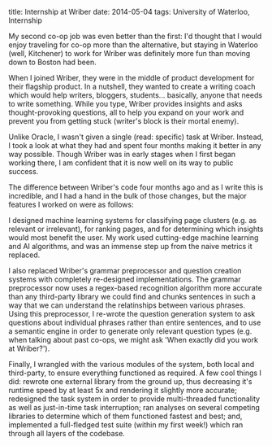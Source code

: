title: Internship at Wriber
date: 2014-05-04
tags: University of Waterloo, Internship

My second co-op job was even better than the first: I'd thought that I would
enjoy traveling for co-op more than the alternative, but staying in Waterloo
(well, Kitchener) to work for Wriber was definitely more fun than moving down
to Boston had been.

When I joined Wriber, they were in the middle of product development for their
flagship product. In a nutshell, they wanted to create a writing coach which
would help writers, bloggers, students... basically, anyone that needs to write
something. While you type, Wriber provides insights and asks thought-provoking
questions, all to help you expand on your work and prevent you from getting
stuck (writer's block is their mortal enemy).

Unlike Oracle, I wasn't given a single (read: specific) task at Wriber. Instead,
I took a look at what they had and spent four months making it better in any way
possible. Though Wriber was in early stages when I first began working there, I
am confident that it is now well on its way to public success.

The difference between Wriber's code four months ago and as I write this is
incredible, and I had a hand in the bulk of those changes, but the major
features I worked on were as follows:

I designed machine learning systems for classifying page clusters (e.g. as
relevant or irrelevant), for ranking pages, and for determining which insights
would most benefit the user. My work used cutting-edge machine learning and AI
algorithms, and was an immense step up from the naive metrics it replaced.

I also replaced Wriber's grammar preprocessor and question creation systems with
completely re-designed implementations. The grammar preprocessor now uses a
regex-based recognition algorithm more accurate than any third-party library we
could find and chunks sentences in such a way that we can understand the
relatinships between various phrases. Using this preprocessor, I re-wrote the
question generation system to ask questions about individual phrases rather than
entire sentences, and to use a semantic engine in order to generate only relevant
question types (e.g. when talking about past co-ops, we might ask 'When exactly
did you work at Wriber?').

Finally, I wrangled with the various modules of the system, both local and
third-party, to ensure everything functioned as required. A few cool things I
did: rewrote one external library from the ground up, thus decreasing it's
runtime speed by at least 5x and rendering it slightly more accurate;
redesigned the task system in order to provide multi-threaded functionality as
well as just-in-time task interruption; ran analyses on several competing
libraries to determine which of them functioned fastest and best; and,
implemented a full-fledged test suite (within my first week!) which ran through
all layers of the codebase.
